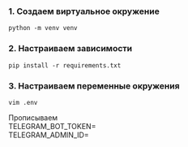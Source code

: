 ### 1. Создаем виртуальное окружение
```
python -m venv venv
```
### 2. Настраиваем зависимости
```
pip install -r requirements.txt
```
### 3. Настраиваем переменные окружения
```
vim .env
```
Прописываем<br>
TELEGRAM_BOT_TOKEN=<br>
TELEGRAM_ADMIN_ID=
